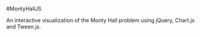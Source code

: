 #MontyHallJS

An interactive visualization of the Monty Hall problem using jQuery, Chart.js and Tween.js.
